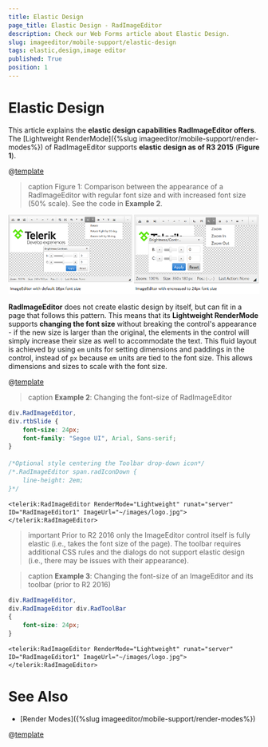 ```yaml
---
title: Elastic Design
page_title: Elastic Design - RadImageEditor
description: Check our Web Forms article about Elastic Design.
slug: imageeditor/mobile-support/elastic-design
tags: elastic,design,image editor
published: True
position: 1
---
```


# Elastic Design


This article explains the **elastic design capabilities RadImageEditor offers**. The [Lightweight RenderMode]({%slug imageeditor/mobile-support/render-modes%}) of RadImageEditor supports **elastic design as of R3 2015** (**Figure 1**).

@[template](/_templates/common/render-mode.md#resp-design-desc "slug-el: no, slug-fl: no")


>caption Figure 1: Comparison between the appearance of a RadImageEditor with regular font size and with increased font size (50% scale). See the code in **Example 2**.

![image-editor-elastic-design](images/image-editor-elastic-design.png)


**RadImageEditor** does not create elastic design by itself, but can fit in a page that follows this pattern. This means that its **Lightweight RenderMode** supports **changing the font size** without breaking the control's appearance - if the new size is larger than the original, the elements in the control will simply increase their size as well to accommodate the text. This fluid layout is achieved by using `em` units for setting dimensions and paddings in the control, instead of `px` because `em` units are tied to the font size. This allows dimensions and sizes to scale with the font size.

@[template](/_templates/common/font-size-notes.md#note-and-example "control: RadImageEditor")

>caption **Example 2**: Changing the font-size of RadImageEditor 

````CSS
div.RadImageEditor,
div.rtbSlide {
    font-size: 24px;
    font-family: "Segoe UI", Arial, Sans-serif;
}

/*Optional style centering the Toolbar drop-down icon*/
/*.RadImageEditor span.radIconDown {
    line-height: 2em;
}*/
````
````ASP.NET
<telerik:RadImageEditor RenderMode="Lightweight" runat="server" ID="RadImageEditor1" ImageUrl="~/images/logo.jpg"></telerik:RadImageEditor>
````

>important Prior to R2 2016 only the ImageEditor control itself is fully elastic (i.e., takes the font size of the page). The toolbar requires additional CSS rules and the dialogs do not support elastic design (i.e., there may be issues with their appearance).


>caption **Example 3**: Changing the font-size of an ImageEditor and its toolbar (prior to R2 2016)

````CSS
div.RadImageEditor,
div.RadImageEditor div.RadToolBar
{
	font-size: 24px;
}
````
````ASP.NET
<telerik:RadImageEditor RenderMode="Lightweight" runat="server" ID="RadImageEditor1" ImageUrl="~/images/logo.jpg"></telerik:RadImageEditor>
````


# See Also


 * [Render Modes]({%slug imageeditor/mobile-support/render-modes%})

@[template](/_templates/common/font-size-notes.md#related-resources)
